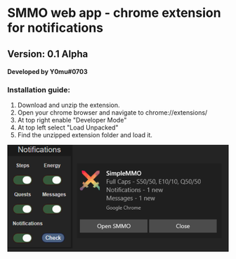 # SMMO web app - chrome extension for notifications
## Version: 0.1 Alpha
#### Developed by Y0mu#0703
### Installation guide:
1. Download and unzip the extension.
2. Open your chrome browser and navigate to chrome://extensions/
3. At top right enable "Developer Mode"
4. At top left select "Load Unpacked"
5. Find the unzipped extension folder and load it.

![Extension image](https://github.com/ImY0mu/ChromeExt_notificaitons-SMMO-web/blob/master/extension.png)
